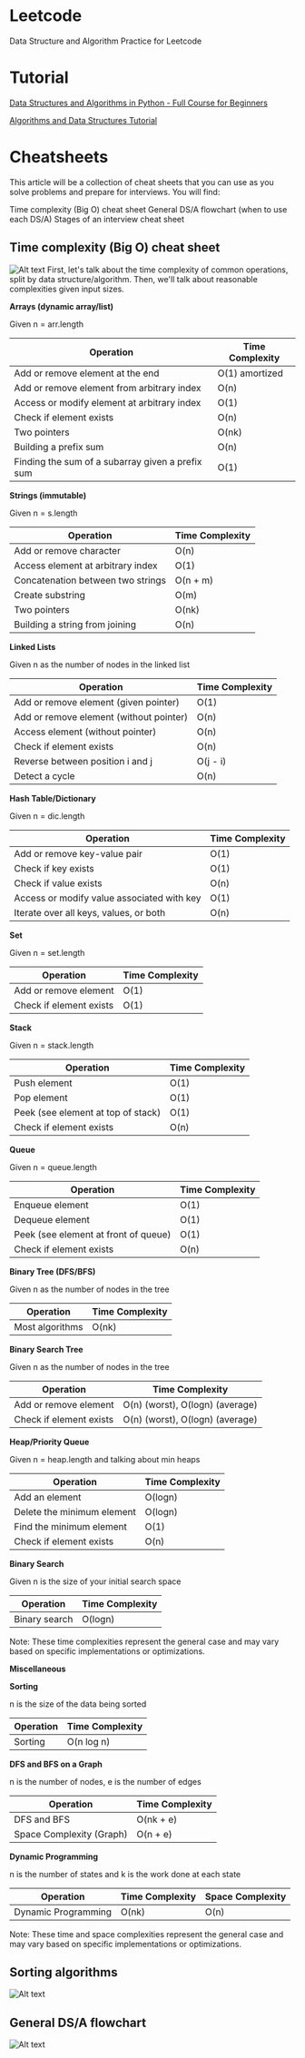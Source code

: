 # Leetcode

Data Structure and Algorithm Practice for Leetcode

# Tutorial

[Data Structures and Algorithms in Python - Full Course for Beginners](https://www.youtube.com/watch?v=pkYVOmU3MgA&list=PLKnqXTZckz4m1-p_yyJ6p2IOvfft7FAmP&index=14&t=27081s&ab_channel=freeCodeCamp.org&descriptionFromFileType=Attached+File)

[Algorithms and Data Structures Tutorial](https://www.youtube.com/watch?v=8hly31xKli0&t=13876s&ab_channel=freeCodeCamp.org&descriptionFromFileType=Attached+File)

# Cheatsheets

This article will be a collection of cheat sheets that you can use as you solve problems and prepare for interviews. You will find:

Time complexity (Big O) cheat sheet
General DS/A flowchart (when to use each DS/A)
Stages of an interview cheat sheet

## Time complexity (Big O) cheat sheet

![Alt text](big_o.png)
First, let's talk about the time complexity of common operations, split by data structure/algorithm. Then, we'll talk about reasonable complexities given input sizes.

**Arrays (dynamic array/list)**

Given n = arr.length

| Operation                                        | Time Complexity |
| ------------------------------------------------ | --------------- |
| Add or remove element at the end                 | O(1) amortized  |
| Add or remove element from arbitrary index       | O(n)            |
| Access or modify element at arbitrary index      | O(1)            |
| Check if element exists                          | O(n)            |
| Two pointers                                     | O(nk)           |
| Building a prefix sum                            | O(n)            |
| Finding the sum of a subarray given a prefix sum | O(1)            |

**Strings (immutable)**

Given n = s.length

| Operation                         | Time Complexity |
| --------------------------------- | --------------- |
| Add or remove character           | O(n)            |
| Access element at arbitrary index | O(1)            |
| Concatenation between two strings | O(n + m)        |
| Create substring                  | O(m)            |
| Two pointers                      | O(nk)           |
| Building a string from joining    | O(n)            |

**Linked Lists**

Given n as the number of nodes in the linked list

| Operation                               | Time Complexity |
| --------------------------------------- | --------------- |
| Add or remove element (given pointer)   | O(1)            |
| Add or remove element (without pointer) | O(n)            |
| Access element (without pointer)        | O(n)            |
| Check if element exists                 | O(n)            |
| Reverse between position i and j        | O(j - i)        |
| Detect a cycle                          | O(n)            |

**Hash Table/Dictionary**

Given n = dic.length

| Operation                                  | Time Complexity |
| ------------------------------------------ | --------------- |
| Add or remove key-value pair               | O(1)            |
| Check if key exists                        | O(1)            |
| Check if value exists                      | O(n)            |
| Access or modify value associated with key | O(1)            |
| Iterate over all keys, values, or both     | O(n)            |

**Set**

Given n = set.length

| Operation               | Time Complexity |
| ----------------------- | --------------- |
| Add or remove element   | O(1)            |
| Check if element exists | O(1)            |

**Stack**

Given n = stack.length

| Operation                          | Time Complexity |
| ---------------------------------- | --------------- |
| Push element                       | O(1)            |
| Pop element                        | O(1)            |
| Peek (see element at top of stack) | O(1)            |
| Check if element exists            | O(n)            |

**Queue**

Given n = queue.length

| Operation                            | Time Complexity |
| ------------------------------------ | --------------- |
| Enqueue element                      | O(1)            |
| Dequeue element                      | O(1)            |
| Peek (see element at front of queue) | O(1)            |
| Check if element exists              | O(n)            |

**Binary Tree (DFS/BFS)**

Given n as the number of nodes in the tree

| Operation       | Time Complexity |
| --------------- | --------------- |
| Most algorithms | O(nk)           |

**Binary Search Tree**

Given n as the number of nodes in the tree

| Operation               | Time Complexity                 |
| ----------------------- | ------------------------------- |
| Add or remove element   | O(n) (worst), O(logn) (average) |
| Check if element exists | O(n) (worst), O(logn) (average) |

**Heap/Priority Queue**

Given n = heap.length and talking about min heaps

| Operation                  | Time Complexity |
| -------------------------- | --------------- |
| Add an element             | O(logn)         |
| Delete the minimum element | O(logn)         |
| Find the minimum element   | O(1)            |
| Check if element exists    | O(n)            |

**Binary Search**

Given n is the size of your initial search space

| Operation     | Time Complexity |
| ------------- | --------------- |
| Binary search | O(logn)         |

Note: These time complexities represent the general case and may vary based on specific implementations or optimizations.

**Miscellaneous**

**Sorting**

n is the size of the data being sorted

| Operation | Time Complexity |
| --------- | --------------- |
| Sorting   | O(n log n)      |

**DFS and BFS on a Graph**

n is the number of nodes,
e is the number of edges

| Operation                | Time Complexity |
| ------------------------ | --------------- |
| DFS and BFS              | O(nk + e)       |
| Space Complexity (Graph) | O(n + e)        |

**Dynamic Programming**

n is the number of states and
k is the work done at each state

| Operation           | Time Complexity | Space Complexity |
| ------------------- | --------------- | ---------------- |
| Dynamic Programming | O(nk)           | O(n)             |

Note: These time and space complexities represent the general case and may vary based on specific implementations or optimizations.

## Sorting algorithms

![Alt text](sorting.png)

## General DS/A flowchart

![Alt text](flowchart.png)
